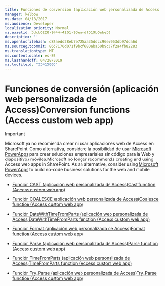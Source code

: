 ```yaml
---
title: Funciones de conversión (aplicación web personalizada de Access)
manager: kelbow
ms.date: 08/18/2017
ms.audience: Developer
localization_priority: Normal
ms.assetid: 3dcb0228-9f44-4261-93ea-df519b0ebe38
description: ''
ms.openlocfilehash: d89aedd28eb7e725aa35ddcc96ec953db97dda6d
ms.sourcegitcommit: 8657170d071f9bcf680aba50b9c07f2a4fb82283
ms.translationtype: MT
ms.contentlocale: es-ES
ms.lasthandoff: 04/28/2019
ms.locfileid: "33415883"
---
```

# <a name="conversion-functions-access-custom-web-app"></a><span data-ttu-id="ac443-102">Funciones de conversión (aplicación web personalizada de Access)</span><span class="sxs-lookup"><span data-stu-id="ac443-102">Conversion functions (Access custom web app)</span></span>

> [!IMPORTANT]
> <span data-ttu-id="ac443-p101">Microsoft ya no recomienda crear ni usar aplicaciones web de Access en SharePoint. Como alternativa, considere la posibilidad de usar [Microsoft PowerApps](https://powerapps.microsoft.com/en-us/) para crear soluciones empresariales sin código para la Web y dispositivos móviles.</span><span class="sxs-lookup"><span data-stu-id="ac443-p101">Microsoft no longer recommends creating and using Access web apps in SharePoint. As an alternative, consider using [Microsoft PowerApps](https://powerapps.microsoft.com/en-us/) to build no-code business solutions for the web and mobile devices.</span></span> 

- [<span data-ttu-id="ac443-105">Función CAST (aplicación web personalizada de Access)</span><span class="sxs-lookup"><span data-stu-id="ac443-105">Cast function (Access custom web app)</span></span>](cast-function-access-custom-web-app.md)
    
- [<span data-ttu-id="ac443-106">Función COALESCE (aplicación web personalizada de Access)</span><span class="sxs-lookup"><span data-stu-id="ac443-106">Coalesce function (Access custom web app)</span></span>](coalesce-function-access-custom-web-app.md)
    
- [<span data-ttu-id="ac443-107">Función DateWithTimeFromParts (aplicación web personalizada de Access)</span><span class="sxs-lookup"><span data-stu-id="ac443-107">DateWithTimeFromParts function (Access custom web app)</span></span>](datewithtimefromparts-function-access-custom-web-app.md)
    
- [<span data-ttu-id="ac443-108">Función Format (aplicación web personalizada de Access)</span><span class="sxs-lookup"><span data-stu-id="ac443-108">Format function (Access custom web app)</span></span>](format-function-access-custom-web-app.md)
    
- [<span data-ttu-id="ac443-109">Función Parse (aplicación web personalizada de Access)</span><span class="sxs-lookup"><span data-stu-id="ac443-109">Parse function (Access custom web app)</span></span>](parse-function-access-custom-web-app.md)
    
- [<span data-ttu-id="ac443-110">Función TimeFromParts (aplicación web personalizada de Access)</span><span class="sxs-lookup"><span data-stu-id="ac443-110">TimeFromParts function (Access custom web app)</span></span>](timefromparts-functionaccess-custom-web-app.md)
    
- [<span data-ttu-id="ac443-111">Función Try_Parse (aplicación web personalizada de Access)</span><span class="sxs-lookup"><span data-stu-id="ac443-111">Try_Parse function (Access custom web app)</span></span>](try_parse-function-access-custom-web-app.md)
    

